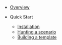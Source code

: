 - [Overview](content/Overview.md)

- Quick Start
    - [Installation](content/Quick-Start/Installation.md)
    - [Hunting a scenario](content/Quick-Start/Hunting-a-scenario.md)
    - [Building a template](content/Quick-Start/Building-a-template.md)
